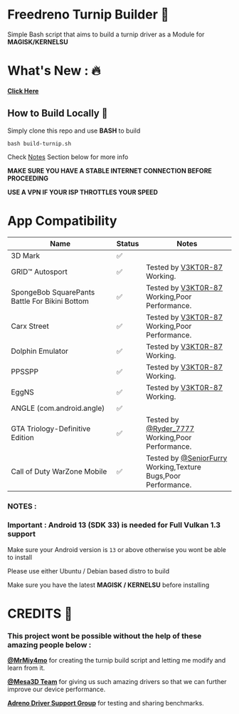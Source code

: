 # Freedreno Turnip Builder 🚀

Simple Bash script that aims to build a turnip driver as a Module for **MAGISK/KERNELSU**

# What's New : 🔥

**[Click Here](//github.com/v3kt0r-87/Mesa-Turnip-Builder/blob/main/UPDATES.md)**
 
## How to Build Locally 🤔

Simply clone this repo and use **BASH** to build 

`` bash build-turnip.sh `` 

Check [Notes](//github.com/v3kt0r-87/Mesa-Turnip-Builder?tab=readme-ov-file#notes-) Section below for more info 

**MAKE SURE YOU HAVE A STABLE INTERNET CONNECTION BEFORE PROCEEDING**

**USE A VPN IF YOUR ISP THROTTLES YOUR SPEED**

# App Compatibility

| Name                                            | Status | Notes                                                                                                                     |
|-------------------------------------------------|--------|---------------------------------------------------------------------------------------------------------------------------|
| 3D Mark                                         | ✅     |                                                                                                                           |
| GRID™ Autosport                                 | ✅     | Tested by [V3KT0R-87](//github.com/V3KT0R-87)<br>Working.                                                                 |
| SpongeBob SquarePants Battle For Bikini Bottom  | ✅     | Tested by [V3KT0R-87](//github.com/V3KT0R-87)<br>Working,Poor Performance.                                                |
| Carx Street                                     | ✅     | Tested by [V3KT0R-87](//github.com/V3KT0R-87)<br>Working,Poor Performance.                                                |
| Dolphin Emulator                                | ✅     | Tested by [V3KT0R-87](//github.com/V3KT0R-87)<br>Working.                                                                 |
| PPSSPP                                          | ✅     | Tested by [V3KT0R-87](//github.com/V3KT0R-87)<br>Working.                                                                 |
| EggNS                                           | ✅     | Tested by [V3KT0R-87](//github.com/V3KT0R-87)<br>Working.                                                                 |
| ANGLE (com.android.angle)                       | ✅     |                                                                                                                           |
| GTA Triology-Definitive Edition                 | ✅     | Tested by [@Ryder_7777](//t.me/Ryder_7777)<br>Working,Poor Performance.                                                   |
| Call of Duty WarZone Mobile                     | ✅     | Tested by [@SeniorFurry](//t.me/SeniorFurry)<br>Working,Texture Bugs,Poor Performance.                                    |


### NOTES :

### Important : Android 13 (SDK 33) is needed for Full Vulkan 1.3 support

Make sure your Android version is ```13``` or above otherwise you wont be able to install 

Please use either Ubuntu / Debian based distro to build 

Make sure you have the latest **MAGISK / KERNELSU** before installing


# CREDITS 🙏

### This project wont be possible without the help of these amazing people below :
 
 **[@MrMiy4mo](//github.com/ilhan-athn7)** for creating the turnip build script and letting me modify and learn from it. 
 
 **[@Mesa3D Team](//gitlab.freedesktop.org/mesa/mesa)** for giving us such amazing drivers so that we can further improve our device performance.

 **[Adreno Driver Support Group](//t.me/adreno_driver)** for testing and sharing benchmarks.

